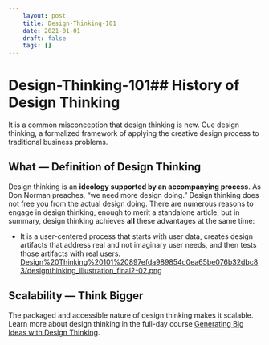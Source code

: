 ```yaml
---
 	layout: post
 	title: Design-Thinking-101
 	date: 2021-01-01
 	draft: false
 	tags: []
---
```


# Design-Thinking-101## History of Design Thinking
It is a common misconception that design thinking is new.
Cue design thinking, a formalized framework of applying the creative design process to traditional business problems.
## What — Definition of Design Thinking
Design thinking is an **ideology supported by an accompanying process**.
As Don Norman preaches, “we need more design doing.” Design thinking does not free you from the actual design doing.
There are numerous reasons to engage in design thinking, enough to merit a standalone article, but in summary, design thinking achieves **all** these advantages at the same time:
- It is a user-centered process that starts with user data, creates design artifacts that address real and not imaginary user needs, and then tests those artifacts with real users.
[Design%20Thinking%20101%20897efda989854c0ea65be076b32dbc83/designthinking_illustration_final2-02.png](Design%20Thinking%20101%20897efda989854c0ea65be076b32dbc83/designthinking_illustration_final2-02.png)
## Scalability — Think Bigger
The packaged and accessible nature of design thinking makes it scalable.
Learn more about design thinking in the full-day course [Generating Big Ideas with Design Thinking](https://www.nngroup.com/courses/generating-big-ideas/).
